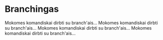 Branchingas
===========

Mokomes komandiskai dirbti su branch'ais...
Mokomes komandiskai dirbti su branch'ais...
Mokomes komandiskai dirbti su branch'ais...
Mokomes komandiskai dirbti su branch'ais...
